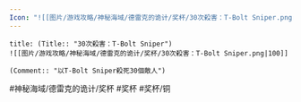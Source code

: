```yaml
---
Icon: "![[图片/游戏攻略/神秘海域/德雷克的诡计/奖杯/30次殺害：T-Bolt Sniper.png|30]]"
---
```

```ad-common-bronze-trophy
title: (Title:: "30次殺害：T-Bolt Sniper")
![[图片/游戏攻略/神秘海域/德雷克的诡计/奖杯/30次殺害：T-Bolt Sniper.png|100]]

(Comment:: "以T-Bolt Sniper殺死30個敵人")
```

#神秘海域/德雷克的诡计/奖杯 #奖杯 #奖杯/铜
